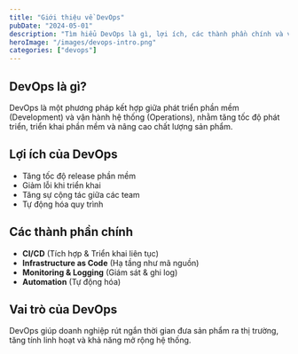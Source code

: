 ```yaml
---
title: "Giới thiệu về DevOps"
pubDate: "2024-05-01"
description: "Tìm hiểu DevOps là gì, lợi ích, các thành phần chính và vai trò trong phát triển phần mềm."
heroImage: "/images/devops-intro.png"
categories: ["devops"]
---
```


## DevOps là gì?

DevOps là một phương pháp kết hợp giữa phát triển phần mềm (Development) và vận hành hệ thống (Operations), nhằm tăng tốc độ phát triển, triển khai phần mềm và nâng cao chất lượng sản phẩm.

## Lợi ích của DevOps
- Tăng tốc độ release phần mềm
- Giảm lỗi khi triển khai
- Tăng sự cộng tác giữa các team
- Tự động hóa quy trình

## Các thành phần chính
- **CI/CD** (Tích hợp & Triển khai liên tục)
- **Infrastructure as Code** (Hạ tầng như mã nguồn)
- **Monitoring & Logging** (Giám sát & ghi log)
- **Automation** (Tự động hóa)

## Vai trò của DevOps
DevOps giúp doanh nghiệp rút ngắn thời gian đưa sản phẩm ra thị trường, tăng tính linh hoạt và khả năng mở rộng hệ thống.

